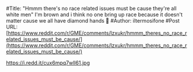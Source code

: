 #Title: "Hmmm there's no race related issues must be cause they're all white men" I'm brown and i think no one bring up race because it doesn't matter cause we all have diamond hands 💎
#Author: iltermosifone
#Post URL: [https://www.reddit.com/r/GME/comments/lzxukr/hmmm_theres_no_race_related_issues_must_be_cause/](https://www.reddit.com/r/GME/comments/lzxukr/hmmm_theres_no_race_related_issues_must_be_cause/)


https://i.redd.it/cux6mpq7wll61.jpg